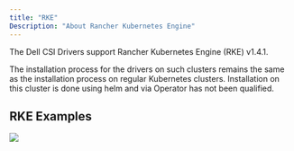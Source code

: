 ```yaml
---
title: "RKE"
Description: "About Rancher Kubernetes Engine" 
---
```


The Dell CSI Drivers support Rancher Kubernetes Engine (RKE) v1.4.1.

The installation process for the drivers on such clusters remains the same as the installation process on regular Kubernetes clusters. Installation on this cluster is done using helm and via Operator has not been qualified.

## RKE Examples

![](../rancher1.PNG)
